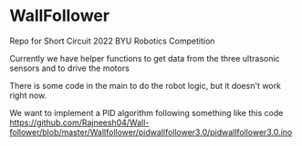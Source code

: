 # WallFollower
Repo for Short Circuit 2022 BYU Robotics Competition

Currently we have helper functions to get data from the three ultrasonic sensors and to drive the motors

There is some code in the main to do the robot logic, but it doesn't work right now.

We want to implement a PID algorithm following something like this code
https://github.com/Rajneesh04/Wall-follower/blob/master/Wallfollower/pidwallfollower3.0/pidwallfollower3.0.ino
